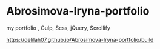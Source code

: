 # Abrosimova-Iryna-portfolio

my portfolio , Gulp, Scss, jQuery, Scrollify

https://delilah07.github.io/Abrosimova-Iryna-portfolio/build
